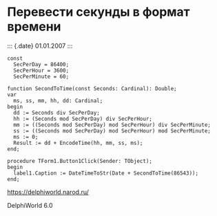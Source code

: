 Перевести секунды в формат времени
==================================

::: {.date}
01.01.2007
:::

    const 
      SecPerDay = 86400; 
      SecPerHour = 3600; 
      SecPerMinute = 60; 
     
    function SecondToTime(const Seconds: Cardinal): Double; 
    var 
      ms, ss, mm, hh, dd: Cardinal; 
    begin 
      dd := Seconds div SecPerDay; 
      hh := (Seconds mod SecPerDay) div SecPerHour; 
      mm := ((Seconds mod SecPerDay) mod SecPerHour) div SecPerMinute; 
      ss := ((Seconds mod SecPerDay) mod SecPerHour) mod SecPerMinute; 
      ms := 0; 
      Result := dd + EncodeTime(hh, mm, ss, ms); 
    end; 
     
    procedure TForm1.Button1Click(Sender: TObject); 
    begin 
      label1.Caption := DateTimeToStr(Date + SecondToTime(86543)); 
    end; 

<https://delphiworld.narod.ru/>

DelphiWorld 6.0

 
